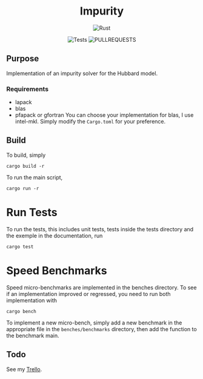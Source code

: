 <div align="center">

# Impurity

![Rust](https://img.shields.io/badge/rust-%23000000.svg?style=for-the-badge&logo=rust&logoColor=white)

![Tests](https://img.shields.io/github/actions/workflow/status/Duumbo/impurity/rust.yml?color=%23a3d1af&style=for-the-badge)<!-- ![release](https://img.shields.io/github/v/tag/Duumbo/impurity?color=blue&style=for-the-badge) -->
![PULLREQUESTS](https://img.shields.io/github/issues-pr-closed/Duumbo/impurity?color=pink&style=for-the-badge) <!-- ![CRATES](https://img.shields.io/crates/v/pfapack?style=for-the-badge) -->

</div>

## Purpose
Implementation of an impurity solver for the Hubbard model.

### Requirements
- lapack
- blas
- pfapack or gfortran
You can choose your implementation for blas, I use intel-mkl. Simply modify the `Cargo.toml` for your preference.

## Build
To build, simply
```shell
cargo build -r
```
To run the main script,
```shell
cargo run -r
```

# Run Tests
To run the tests, this includes unit tests, tests inside the tests directory and
the exemple in the documentation, run
```shell
cargo test
```

# Speed Benchmarks
Speed micro-benchmarks are implemented in the benches directory. To see if an
implementation improved or regressed, you need to run both implementation with
```shell
cargo bench
```
To implement a new micro-bench, simply add a new benchmark in the appropriate
file in the `benches/benchmarks` directory, then add the function to the
benchmark main.

## Todo
See my [Trello](https://trello.com/b/hCw6jDse/impurity-solver).
